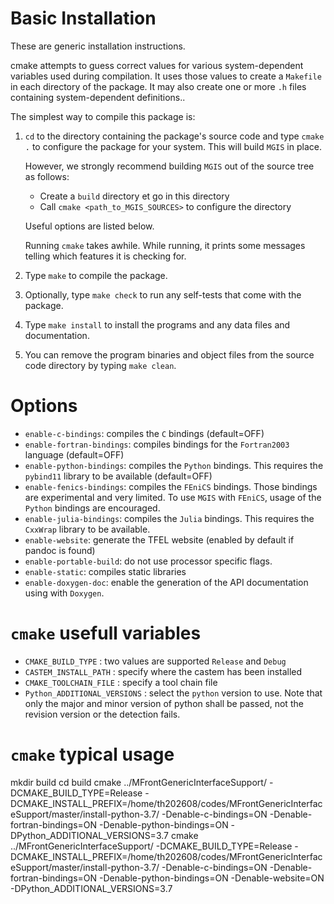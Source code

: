 Basic Installation
==================

These are generic installation instructions.

cmake attempts to guess correct values for various system-dependent
variables used during compilation.  It uses those values to create 
a `Makefile` in each directory of the package.  It may also create one
or more `.h` files containing system-dependent definitions..

The simplest way to compile this package is:

1. `cd` to the directory containing the package's source code and type
  `cmake .` to configure the package for your system. This will build
  `MGIS` in place.

   However, we strongly recommend building `MGIS` out of the source
   tree as follows:
   
   - Create a `build` directory et go in this directory
   - Call `cmake <path_to_MGIS_SOURCES>` to configure the directory

   Useful options are listed below.

   Running `cmake` takes awhile.  While running, it prints some
   messages telling which features it is checking for.

2. Type `make` to compile the package.

3. Optionally, type `make check` to run any self-tests that come with
  the package.

4. Type `make install` to install the programs and any data files and
  documentation.

5. You can remove the program binaries and object files from the source
  code directory by typing `make clean`.

Options
=======

- `enable-c-bindings`: compiles the `C` bindings (default=OFF)
- `enable-fortran-bindings`: compiles bindings for the `Fortran2003`
  language (default=OFF)
- `enable-python-bindings`: compiles the `Python` bindings. This requires
  the `pybind11` library to be available (default=OFF)
- `enable-fenics-bindings`: compiles the `FEniCS` bindings. Those
  bindings are experimental and very limited. To use `MGIS` with
  `FEniCS`, usage of the `Python` bindings are encouraged.
- `enable-julia-bindings`: compiles the `Julia` bindings. This requires
  the `CxxWrap` library to be available.
- `enable-website`: generate the TFEL website (enabled by default if
  pandoc is found)
- `enable-portable-build`: do not use processor specific flags.
- `enable-static`: compiles static libraries
- `enable-doxygen-doc`: enable the generation of the API documentation
  using with `Doxygen`.

`cmake` usefull variables
=======================

- `CMAKE_BUILD_TYPE`           : two values are supported `Release` and `Debug`
- `CASTEM_INSTALL_PATH`        : specify where the castem has been installed
- `CMAKE_TOOLCHAIN_FILE`       : specify a tool chain file
- `Python_ADDITIONAL_VERSIONS` : select the `python` version to
  			         use. Note that only the major and minor
  			         version of python shall be passed, not
  			         the revision version or the detection
  			         fails.

`cmake` typical usage
=====================

mkdir build
cd build
cmake ../MFrontGenericInterfaceSupport/ -DCMAKE_BUILD_TYPE=Release -DCMAKE_INSTALL_PREFIX=/home/th202608/codes/MFrontGenericInterfaceSupport/master/install-python-3.7/ -Denable-c-bindings=ON -Denable-fortran-bindings=ON  -Denable-python-bindings=ON -DPython_ADDITIONAL_VERSIONS=3.7
cmake ../MFrontGenericInterfaceSupport/ -DCMAKE_BUILD_TYPE=Release -DCMAKE_INSTALL_PREFIX=/home/th202608/codes/MFrontGenericInterfaceSupport/master/install-python-3.7/ -Denable-c-bindings=ON -Denable-fortran-bindings=ON  -Denable-python-bindings=ON -Denable-website=ON -DPython_ADDITIONAL_VERSIONS=3.7

